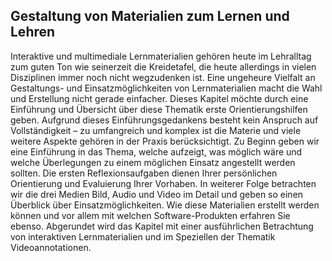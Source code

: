 <!-- filename: 00_Multimediale_und_interaktive_Materialien.md -->
<!-- title: Multimediale und interaktive Materialien -->

<!-- tags: #multimedia,#einfuehrung,#informatik -->
<!-- authors: Michael Tesar, Kerstin Stöckelmayr, Robert Pucher, Martin Ebner, Johannes Metscher, Frank Vohle -->

## Gestaltung von Materialien zum Lernen und Lehren

Interaktive und multimediale Lernmaterialien gehören heute im Lehralltag zum guten Ton wie seinerzeit die Kreidetafel, die heute allerdings in vielen Disziplinen immer noch nicht wegzudenken ist. Eine ungeheure Vielfalt an Gestaltungs- und Einsatzmöglichkeiten von Lernmaterialien macht die Wahl und Erstellung nicht gerade einfacher. Dieses Kapitel möchte durch eine Einführung und Übersicht über diese Thematik erste Orientierungshilfen geben. Aufgrund dieses Einführungsgedankens besteht kein Anspruch auf Vollständigkeit – zu umfangreich und komplex ist die Materie und viele weitere Aspekte gehören in der Praxis berücksichtigt. Zu Beginn geben wir eine Einführung in das Thema, welche aufzeigt, was möglich wäre und welche Überlegungen zu einem möglichen Einsatz angestellt werden sollten. Die ersten Reflexionsaufgaben dienen Ihrer persönlichen Orientierung und Evaluierung Ihrer Vorhaben. In weiterer Folge betrachten wir die drei Medien Bild, Audio und Video im Detail und geben so einen Überblick über Einsatzmöglichkeiten. Wie diese Materialien erstellt werden können und vor allem mit welchen Software-Produkten erfahren Sie ebenso. Abgerundet wird das Kapitel mit einer ausführlichen Betrachtung von interaktiven Lernmaterialien und im Speziellen der Thematik Videoannotationen.

